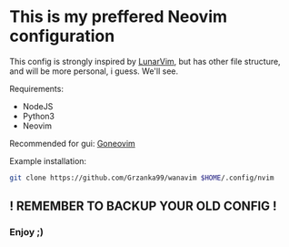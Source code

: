 # This is my preffered Neovim configuration

This config is strongly inspired by [LunarVim](https://github.com/ChristianChiarulli/LunarVim), but has other file structure, and will be more personal, i guess. We'll see.

Requirements:

- NodeJS
- Python3
- Neovim

Recommended for gui: [Goneovim](https://github.com/akiyosi/goneovim)

Example installation:

```bash
git clone https://github.com/Grzanka99/wanavim $HOME/.config/nvim
```

## ! REMEMBER TO BACKUP YOUR OLD CONFIG !

### Enjoy ;)

